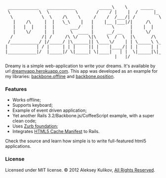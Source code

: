<pre>
 ____________   ___________         _____\    \     _____                ___________   ______   _____  
 \           \  \          \       /    / |    |  /      |_             /           \ |\     \ |     | 
  \           \  \    /\    \     /    /  /___/| /         \           /    _   _    \\ \     \|     | 
   |    /\     |  |   \_\    |   |    |__ |___|/|     /\    \         /    //   \\    \\ \           | 
   |   |  |    |  |      ___/    |       \      |    |  |    \       /    //     \\    \\ \____      | 
   |    \/     |  |      \  ____ |     __/ __   |     \/      \     /     \\_____//     \\|___/     /| 
  /           /| /     /\ \/    \|\    \  /  \  |\      /\     \   /       \ ___ /       \   /     / | 
 /___________/ |/_____/ |\______|| \____\/    | | \_____\ \_____\ /________/|   |\________\ /_____/  / 
|           | / |     | | |     || |    |____/| | |     | |     ||        | |   | |        ||     | /  
|___________|/  |_____|/ \|_____| \|____|   | |  \|_____|\|_____||________|/     \|________||_____|/   
                                          |___|/
</pre>

Dreamy is a simple web-application to write your dreams. It's available by url [dreamyapp.herokuapp.com](http://dreamyapp.herokuapp.com/).
This app was developed as an example for my libraries: [backbone.offline](https://github.com/Ask11/backbone.offline) and [backbone.position](https://github.com/Ask11/backbone.position).

### Features

* Works offline;
* Supports keyboard;
* Example of event driven application; 
* Yet another Rails 3.2/Backbone.js/CoffeeScript example, with a super clean code;
* Uses [Zurb foundation](http://foundation.zurb.com/docs/index.php);
* Integrates [HTML5 Cache Manifest](http://www.whatwg.org/specs/web-apps/current-work/multipage/offline.html) to Rails.

Check the source and learn how simple is to write full-featured html5 applications.

### License

Licensed under MIT license. © 2012 Aleksey Kulikov, [All Rights Reserved](https://github.com/Ask11/dreamy/blob/master/LICENSE).
